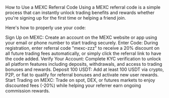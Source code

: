 How to Use a MEXC Referral Code
Using a MEXC referral code is a simple process that can instantly unlock trading benefits and rewards whether you're signing up for the first time or helping a friend join.

Here's how to properly use your code:

Sign Up on MEXC: Create an account on the MEXC website or app using your email or phone number to start trading securely.
Enter Code: During registration, enter referral code "mexc-zzz" to receive a 20% discount on all future trading fees automatically, or simply click the referral link to have the code added.
Verify Your Account: Complete KYC verification to unlock all platform features including deposits, withdrawals, and access to trading bonuses and rewards.
Deposit 100 USDT: Add at least 100 USDT via crypto, P2P, or fiat to qualify for referral bonuses and activate new user rewards.
Start Trading on MEXC: Trade on spot, DEX, or futures markets to enjoy discounted fees (-20%) while helping your referrer earn ongoing commission rewards.

